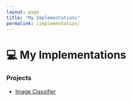 ```yaml
---
layout: page
title: "My Implementations"
permalink: /implementation/
---
```


# 💻 My Implementations

### Projects
- [Image Classifier](./image-classifier.md)
